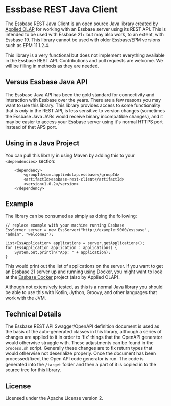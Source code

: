 # Essbase REST Java Client

The Essbase REST Java Client is an open source Java library created by [Applied OLAP](https://www.appliedolap.com) for working with an Essbase server using its REST API. This is intended to be used with Essbase 21+ but may also work, to an extent, with Essbase 19. This library cannot be used with older Essbase/EPM versions such as EPM 11.1.2.4.

This library is a very functional but does not implement everything available in the Essbase REST API. Contributions and pull requests are welcome. We will be filling in methods as they are needed.

## Versus Essbase Java API

The Essbase Java API has been the gold standard for connectivity and interaction with Essbase over the years. There are a few reasons you may want to use this library. This library provides access to some functionality that is _only_ in the REST API, is less sensitive to version changes (sometimes the Essbase Java JARs would receive binary incompatible changes), and it may be easier to access your Essbase server using it's normal HTTPS port instead of thet APS port.

## Using in a Java Project

You can pull this library in using Maven by adding this to your `<dependencies>` section:

        <dependency>
            <groupId>com.appliedolap.essbase</groupId>
            <artifactId>essbase-rest-client</artifactId>
            <version>1.0.2</version>
        </dependency>

## Example

The library can be consumed as simply as doing the following:

    // replace example with your machine running Essbase
    EssServer server = new EssServer("http://example:9000/essbase", "admin", "welcome1");

    List<EssApplication> applications = server.getApplications();
    for (EssApplication application : applications) {
        System.out.println("App: " + application);
    }

This would print out the list of applications on the server. If you want to get an Essbase 21 server up and running using Docker, you might want to look at the [Essbase Docker](https://github.com/appliedolap/docker-essbase) project (also by Applied OLAP).

Although not extensively tested, as this is a normal Java library you should be able to use this with Kotlin, Jython, Groovy, and other languages that work with the JVM.

## Technical Details

The Essbase REST API Swagger/OpenAPI definition document is used as the basis of the auto-generated classes in this library, although a series of changes are applied to it in order to 'fix' things that the OpenAPI generator would otherwise struggle with. These adjustments can be found in the `process.sh` script. Generally these changes are to fix return types that would otherwise not deserialize properly. Once the document has been processed/fixed, the Open API code generator is run. The code is generated into the `/target` folder and then a part of it is copied in to the source tree for this library.

## License

Licensed under the Apache License version 2.